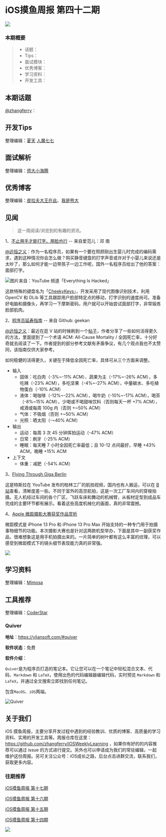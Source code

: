 # iOS摸鱼周报 第四十二期

![](http://cdn.zhangferry.com/Images/moyu_weekly_cover.jpeg)

### 本期概要

> * 话题：
> * Tips：
> * 面试模块：
> * 优秀博客：
> * 学习资料：
> * 开发工具：

## 本期话题

[@zhangferry](https://zhangferry.com)：

## 开发Tips

整理编辑：[夏天](https://juejin.cn/user/3298190611456638) [人魔七七](https://github.com/renmoqiqi)



## 面试解析

整理编辑：[师大小海腾](https://juejin.cn/user/782508012091645/posts)


## 优秀博客

整理编辑：[皮拉夫大王在此](https://www.jianshu.com/u/739b677928f7)、[我是熊大](https://juejin.cn/user/1151943916921885)



## 见闻

> 这一周阅读/浏览到的有趣的资讯。

1、[不止用手才能打字，用脸也行](https://www.ifanr.com/1482571 "不止用手才能打字，用脸也行") -- 来自爱范儿：邓 南

[@远恒之义](https://github.com/eternaljust/)：作为一名程序员，如果有一个要在照顾刚出生婴儿时完成的编码需求，遇到这种情况你会怎么做？购买静音键盘的打字声音或许对于小婴儿来说还是太吵了，那么如何才能一边带孩子一边工作呢，国外一名程序员给出了他的答案：面部打字。

![图片来自：YouTube 频道「Everything Is Hacked」](http://cdn.zhangferry.com/Images/face-detection.gif)

这款特殊的键盘名为「[CheekyKeys](https://github.com/everythingishacked/CheekyKeys "CheekyKeys github")」，开发采用了现代图像识别技术，利用 OpenCV 和 DLib 等工具跟踪用户脸部特定点的移动，打字识别的速度尚可。准备好电脑和摄像头，再学习一下摩斯密码，用户就可以开始尝试面部打字，非常锻炼脸部肌肉。

2、[程序员延寿指南](https://github.com/geekan/HowToLiveLonger "程序员延寿指南") -- 来自 Github: geekan

[@远恒之义](https://github.com/eternaljust/)：最近在逛 V 站的时候刷到一个[帖子](https://fast.v2ex.com/t/847490#reply42 "V 站原帖")，作者分享了一些如何活得更久的方法，里面提到了一个术语 ACM: All-Cause Mortality / 全因死亡率，十分好奇就去阅读了一下。作者提到的部分参考文献有矛盾争议，有几个观点我也不太赞同，该指南仅供大家参考。

如何稳健的活得更久，关键在于降低全因死亡率，具体可从三个方面来调整。
* 输入
  * 固体：吃白肉（-3%\~-11% ACM）、蔬果为主（-17%\~-26% ACM），多吃辣（-23% ACM），多吃坚果（-4%\~-27% ACM），中量碳水、多吃植物蛋白（-10% ACM）
  * 液体：喝咖啡（-12%\~-22% ACM），喝牛奶（-10%\~-17% ACM），喝茶（-8%\~15% ACM），少喝或不喝甜味饮料（否则每天一杯 +7% ACM），戒酒或每周 100g 内（否则 +\~50% ACM）
  * 气体：不吸烟（否则 +~50% ACM）
  * 光照：晒太阳（-~40% ACM）
* 输出
  * 运动：每周 3 次 45 分钟挥拍运动（-47% ACM）
  * 日常：刷牙（-25% ACM）
  * 睡眠：每天睡 7 小时全因死亡率最低；且 10-12 点间最好，早睡 +43% ACM，晚睡 +15% ACM
* 上下文
  * 体重：减肥（-54% ACM）

3、[Flying Through Giga Berlin](https://www.youtube.com/watch?v=7-4yOx1CnXE "Flying Through Giga Berlin")

这是特斯拉在 YouTube 发布的柏林工厂的航拍视频，国内也有人搬运，可以在 [B 站](https://www.bilibili.com/s/video/BV1B34y1s7wr "Giga 柏林特斯拉工厂航拍 - Bilibili")查看，清晰度差一些。不同于室外的高空航拍，这是一次工厂车间内的穿梭拍摄。无人机经过车间的各个厂区，飞跃车床和舞动的机械臂，从板材定型到成品车完成的主要环节都有展示。看着这些高度机械化的画面，真的非常震撼。

4、[Apple 微距摄影大赛获奖作品赏析](https://www.apple.com/newsroom/2022/04/apple-unveils-the-best-photos-from-the-shot-on-iphone-macro-challenge/ "Apple 微距摄影大赛获奖作品赏析")

微距模式是 iPhone 13 Pro 和 iPhone 13 Pro Max 开始支持的一种专门用于拍摄事物细节的功能。本次摄影大赛也是针对这两款机型举办，下面是其中一副获奖作品，很难想象这是用手机拍摄出来的。一片简单的树叶都有这么丰富的纹理，可以感受到微距模式下的镜头细节表现能力真的非常强。

![](http://cdn.zhangferry.com/Images/20220419230049.png)

## 学习资料

整理编辑：[Mimosa](https://juejin.cn/user/1433418892590136)


## 工具推荐

整理编辑：[CoderStar](https://mp.weixin.qq.com/mp/homepage?__biz=MzU4NjQ5NDYxNg==&hid=1&sn=659c56a4ceebb37b1824979522adbb15&scene=18)

### Quiver

**地址**：https://yliansoft.com/#quiver

**软件状态**：免费

**软件介绍**：

`Quiver`是为程序员打造的笔记本。它让您可以在一个笔记中轻松混合文本、代码、`Markdown` 和 `LaTeX`，使用出色的代码编辑器编辑代码，实时预览 `Markdown` 和 `LaTeX`，并通过全文搜索立即找到任何笔记。

包含`MacOS`、`iOS`两端。

![Quiver](http://cdn.zhangferry.com/screenshot1.png)

## 关于我们

iOS 摸鱼周报，主要分享开发过程中遇到的经验教训、优质的博客、高质量的学习资料、实用的开发工具等。周报仓库在这里：https://github.com/zhangferry/iOSWeeklyLearning ，如果你有好的的内容推荐可以通过 issue 的方式进行提交。另外也可以申请成为我们的常驻编辑，一起维护这份周报。另可关注公众号：iOS成长之路，后台点击进群交流，联系我们，获取更多内容。

### 往期推荐

[iOS摸鱼周报 第十七期](https://mp.weixin.qq.com/s/3vukUOskJzoPyES2R7rJNg)

[iOS摸鱼周报 第十六期](https://mp.weixin.qq.com/s/nuij8iKsARAF2rLwkVtA8w)

[iOS摸鱼周报 第十五期](https://mp.weixin.qq.com/s/6thW_YKforUy_EMkX0OVxA)

[iOS摸鱼周报 第十四期](https://mp.weixin.qq.com/s/br4DUrrtj9-VF-VXnTIcZw)

![](http://cdn.zhangferry.com/Images/WechatIMG384.jpeg)
